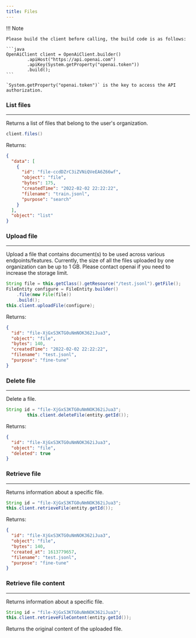 ```yaml
---
title: Files
---
```


!!! Note

    Please build the client before calling, the build code is as follows:

    ```java
    OpenAiClient client = OpenAiClient.builder()
            .apiHost("https://api.openai.com")
            .apiKey(System.getProperty("openai.token"))
            .build();
    ```

    `System.getProperty("openai.token")` is the key to access the API authorization.

### List files

---

Returns a list of files that belong to the user's organization.

```java
client.files()
```

Returns:

```json
{
  "data": [
    {
      "id": "file-ccdDZrC3iZVNiQVeEA6Z66wf",
      "object": "file",
      "bytes": 175,
      "createdTime": "2022-02-02 22:22:22",
      "filename": "train.jsonl",
      "purpose": "search"
    }
  ],
  "object": "list"
}
```

### Upload file

---

Upload a file that contains document(s) to be used across various endpoints/features. Currently, the size of all the files uploaded by one organization can be up to 1 GB. Please contact openai if you need to increase the storage limit.

```java
String file = this.getClass().getResource("/test.jsonl").getFile();
FileEntity configure = FileEntity.builder()
    .file(new File(file))
    .build();
this.client.uploadFile(configure);
```

Returns:

```json
{
  "id": "file-XjGxS3KTG0uNmNOK362iJua3",
  "object": "file",
  "bytes": 140,
  "createdTime": "2022-02-02 22:22:22",
  "filename": "test.jsonl",
  "purpose": "fine-tune"
}
```

### Delete file

---

Delete a file.

```java
String id = "file-XjGxS3KTG0uNmNOK362iJua3";
        this.client.deleteFile(entity.getId());
```

Returns:

```json
{
  "id": "file-XjGxS3KTG0uNmNOK362iJua3",
  "object": "file",
  "deleted": true
}
```

### Retrieve file

---

Returns information about a specific file.

```java
String id = "file-XjGxS3KTG0uNmNOK362iJua3";
this.client.retrieveFile(entity.getId());
```

Returns:

```json
{
  "id": "file-XjGxS3KTG0uNmNOK362iJua3",
  "object": "file",
  "bytes": 140,
  "created_at": 1613779657,
  "filename": "test.jsonl",
  "purpose": "fine-tune"
}
```

### Retrieve file content

---

Returns information about a specific file.

```java
String id = "file-XjGxS3KTG0uNmNOK362iJua3";
this.client.retrieveFileContent(entity.getId());
```

Returns the original content of the uploaded file.

